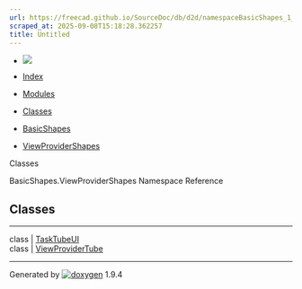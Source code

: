 ```yaml
---
url: https://freecad.github.io/SourceDoc/db/d2d/namespaceBasicShapes_1_1ViewProviderShapes.html
scraped_at: 2025-09-08T15:18:28.362257
title: Untitled
---
```


  * [ ![](https://www.freecad.org/svg/logo-freecad.svg) ](https://freecadweb.org "FreeCAD")
  * [Index](../../index.html "Index")
  * [Modules](../../modules.html "Modules list")
  * [Classes](../../annotated.html "Annotated list")

  * [BasicShapes](../../de/d35/namespaceBasicShapes.html)
  * [ViewProviderShapes](../../db/d2d/namespaceBasicShapes_1_1ViewProviderShapes.html)

Classes

BasicShapes.ViewProviderShapes Namespace Reference

##  Classes  
  
---  
class | [TaskTubeUI](../../db/dd6/classBasicShapes_1_1ViewProviderShapes_1_1TaskTubeUI.html)  
class | [ViewProviderTube](../../dc/dad/classBasicShapes_1_1ViewProviderShapes_1_1ViewProviderTube.html)  
  
* * *

Generated by
[![doxygen](../../doxygen.svg)](https://www.doxygen.org/index.html) 1.9.4

